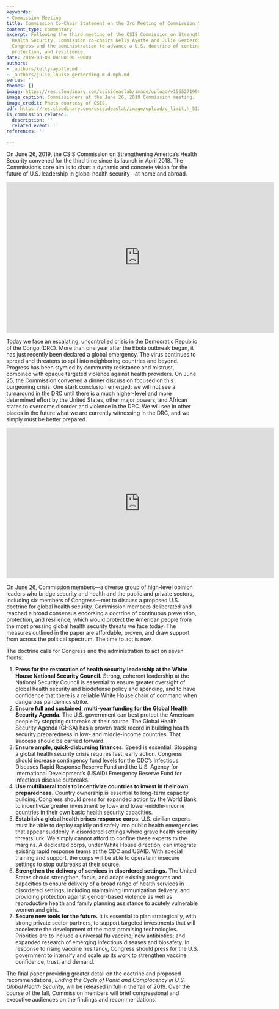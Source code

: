 ```yaml
---
keywords:
- Commission Meeting
title: Commission Co-Chair Statement on the 3rd Meeting of Commission Members
content_type: commentary
excerpt: Following the third meeting of the CSIS Commission on Strengthening America’s
  Health Security, Commission co-chairs Kelly Ayotte and Julie Gerberding call for
  Congress and the administration to advance a U.S. doctrine of continuous prevention,
  protection, and resilience.
date: 2019-08-08 04:00:00 +0000
authors:
- _authors/kelly-ayotte.md
- _authors/julie-louise-gerberding-m-d-mph.md
series: ''
themes: []
image: https://res.cloudinary.com/csisideaslab/image/upload/v1565271996/health-commission/health-commission-meeting-june-2019_k5qdeg.jpg
image_caption: Commissioners at the June 26, 2019 Commission meeting.
image_credit: Photo courtesy of CSIS.
pdf: https://res.cloudinary.com/csisideaslab/image/upload/c_limit,h_512,w_512/v1565271984/health-commission/GlobalHealth_Commission_CoChair_Statement_muukst.pdf
is_commission_related:
  description: ''
  related_event: ''
references: ''

---
```

On June 26, 2019, the CSIS Commission on Strengthening America’s Health Security convened for the third time since its launch in April 2018. The Commission’s core aim is to chart a dynamic and concrete vision for the future of U.S. leadership in global health security—at home and abroad.

<div class="video-wrapper post-feature-video"><iframe width="700" height="394" src="https://www.youtube.com/embed/rtGYSV6CPiQ" frameborder="0" allow="accelerometer; autoplay; encrypted-media; gyroscope; picture-in-picture" allowfullscreen></iframe></div>

Today we face an escalating, uncontrolled crisis in the Democratic Republic of the Congo (DRC). More than one year after the Ebola outbreak began, it has just recently been declared a global emergency. The virus continues to spread and threatens to spill into neighboring countries and beyond. Progress has been stymied by community resistance and mistrust, combined with opaque targeted violence against health providers. On June 25, the Commission convened a dinner discussion focused on this burgeoning crisis. One stark conclusion emerged: we will not see a turnaround in the DRC until there is a much higher-level and more determined effort by the United States, other major powers, and African states to overcome disorder and violence in the DRC. We will see in other places in the future what we are currently witnessing in the DRC, and we simply must be better prepared.

<div class="video-wrapper post-feature-video"><iframe width="700" height="394" src="https://www.youtube.com/embed/jDDPvLJ0Qek" frameborder="0" allow="accelerometer; autoplay; encrypted-media; gyroscope; picture-in-picture" allowfullscreen></iframe></div>

On June 26, Commission members—a diverse group of high-level opinion leaders who bridge security and health and the public and private sectors, including six members of Congress—met to discuss a proposed U.S. doctrine for global health security. Commission members deliberated and reached a broad consensus endorsing a doctrine of continuous prevention, protection, and resilience, which would protect the American people from the most pressing global health security threats we face today. The measures outlined in the paper are affordable, proven, and draw support from across the political spectrum. The time to act is now.

The doctrine calls for Congress and the administration to act on seven fronts:

1. **Press for the restoration of health security leadership at the White House National Security Council.** Strong, coherent leadership at the National Security Council is essential to ensure greater oversight of global health security and biodefense policy and spending, and to have confidence that there is a reliable White House chain of command when dangerous pandemics strike.
2. **Ensure full and sustained, multi-year funding for the Global Health Security Agenda.** The U.S. government can best protect the American people by stopping outbreaks at their source. The Global Health Security Agenda (GHSA) has a proven track record in building health security preparedness in low- and middle-income countries. That success should be carried forward.
3. **Ensure ample, quick-disbursing finances.** Speed is essential. Stopping a global health security crisis requires fast, early action. Congress should increase contingency fund levels for the CDC’s Infectious Diseases Rapid Response Reserve Fund and the U.S. Agency for International Development’s (USAID) Emergency Reserve Fund for infectious disease outbreaks.
4. **Use multilateral tools to incentivize countries to invest in their own preparedness.** Country ownership is essential to long-term capacity building. Congress should press for expanded action by the World Bank to incentivize greater investment by low- and lower-middle-income countries in their own basic health security capacities.
5. **Establish a global health crises response corps.** U.S. civilian experts must be able to deploy rapidly and safely into public health emergencies that appear suddenly in disordered settings where grave health security threats lurk. We simply cannot afford to confine these experts to the margins. A dedicated corps, under White House direction, can integrate existing rapid response teams at the CDC and USAID. With special training and support, the corps will be able to operate in insecure settings to stop outbreaks at their source.
6. **Strengthen the delivery of services in disordered settings.** The United States should strengthen, focus, and adapt existing programs and capacities to ensure delivery of a broad range of health services in disordered settings, including maintaining immunization delivery, and providing protection against gender-based violence as well as reproductive health and family planning assistance to acutely vulnerable women and girls.
7. **Secure new tools for the future.** It is essential to plan strategically, with strong private sector partners, to support targeted investments that will accelerate the development of the most promising technologies. Priorities are to include a universal flu vaccine; new antibiotics; and expanded research of emerging infectious diseases and biosafety. In response to rising vaccine hesitancy, Congress should press for the U.S. government to intensify and scale up its work to strengthen vaccine confidence, trust, and demand.

The final paper providing greater detail on the doctrine and proposed recommendations, _Ending the Cycle of Panic and Complacency in U.S. Global Health Security_, will be released in full in the fall of 2019. Over the course of the fall, Commission members will brief congressional and executive audiences on the findings and recommendations.